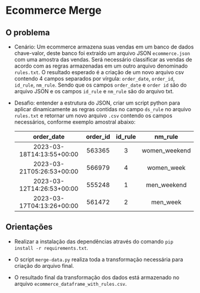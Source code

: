 # Ecommerce Merge
## O problema

- Cenário: Um ecommerce armazena suas vendas em um banco de dados chave-valor, deste banco foi extraído um arquivo JSON `ecommerce.json` com uma amostra das vendas. Será necessário classificar as vendas de acordo com as regras armazenadas em um outro arquivo denominado `rules.txt`. O resultado esperado é a criação de um novo arquivo csv contendo 4 campos separados por vírgula: `order_date`, `order_id`, `id_rule`, `nm_rule`. Sendo que os campos `order_date` e `order id` são do arquivo JSON e os campos `id_rule` e `nm_rule` são do arquivo txt.

- Desafio: entender a estrutura do JSON, criar um script python para aplicar dinamicamente as regras contidas no campo `ds_rule` no arquivo `rules.txt` e retornar um novo arquivo `.csv` contendo os campos necessários, conforme exemplo amostral abaixo:

  | order_date |  order_id |  id_rule |  nm_rule |
  | :---: | :---: | :---: | :---: |
  | 2023-03-18T14:13:55+00:00 | 563365 | 3 | women_weekend |
  | 2023-03-21T05:26:53+00:00 | 566979 | 4 | women_week |
  | 2023-03-12T14:26:53+00:00 | 555248 | 1 | men_weekend |
  | 2023-03-17T04:13:26+00:00 | 561472 | 2 | men_week |

## Orientações

- Realizar a instalação das dependências através do comando `pip install -r requirements.txt`.

- O script `merge-data.py` realiza toda a transformação necessária para criação do arquivo final.

- O resultado final da transformação dos dados está armazenado no arquivo `ecommerce_dataframe_with_rules.csv`.
